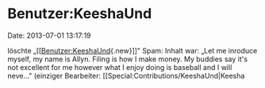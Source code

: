 Benutzer:KeeshaUnd
==================

Date: 2013-07-01 13:17:19

löschte
„\[\[[Benutzer:KeeshaUnd](http://www.yacy-websearch.net/wiki/index.php?title=Benutzer:KeeshaUnd&action=edit&redlink=1 "Benutzer:KeeshaUnd (Seite nicht vorhanden)"){.new}\]\]"
Spam: Inhalt war: „Let me inroduce myself, my name is Allyn. Filing is
how I make money. My buddies say it\'s not excellent for me however what
I enjoy doing is baseball and I will neve..." (einziger Bearbeiter:
\[\[Special:Contributions/KeeshaUnd\|Keesha
